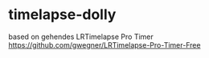# timelapse-dolly

based on gehendes LRTimelapse Pro Timer
https://github.com/gwegner/LRTimelapse-Pro-Timer-Free
